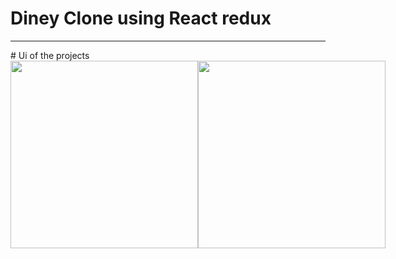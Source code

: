 # Diney Clone using React redux
<hr>
# Ui of the projects
<div style="display:flex" markdown="1">
  <img src="https://user-images.githubusercontent.com/96978659/153393534-17d558bc-bc53-450e-b7a0-95837d3378f4.png" height="300" width="300" /><img src="https://user-images.githubusercontent.com/96978659/153393628-d42f8348-c915-4ec9-8388-6290800f3b88.png" height="300" width="300" />
</div>

 




